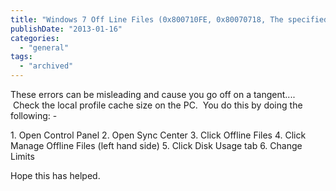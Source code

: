 ```yaml
---
title: "Windows 7 Off Line Files (0x800710FE, 0x80070718, The specified network file name is no longer available)"
publishDate: "2013-01-16"
categories: 
  - "general"
tags:
  - "archived"
---
```


These errors can be misleading and cause you go off on a tangent....  Check the local profile cache size on the PC.  You do this by doing the following: -

1\. Open Control Panel 2. Open Sync Center 3. Click Offline Files 4. Click Manage Offline Files (left hand side) 5. Click Disk Usage tab 6. Change Limits

Hope this has helped.
